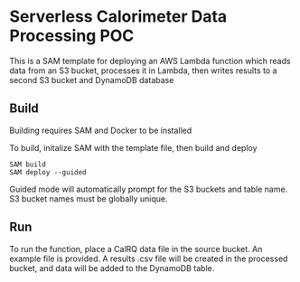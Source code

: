 # Serverless Calorimeter Data Processing POC
This is a SAM template for deploying an AWS Lambda function which reads data from an S3 bucket, 
processes it in Lambda, then writes results to a second S3 bucket and DynamoDB database

## Build
Building requires SAM and Docker to be installed 

To build, initalize SAM with the template file, then build and deploy
```
SAM build
SAM deploy --guided
```
Guided mode will automatically prompt for the S3 buckets and table name. S3 bucket names must be globally unique.

## Run
To run the function, place a CalRQ data file in the source bucket. An example file is provided.
A results .csv file will be created in the processed bucket, and data will be added to the DynamoDB table.
